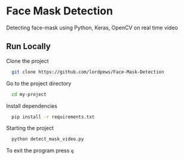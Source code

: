 
# Face Mask Detection

 Detecting face-mask using Python, Keras, OpenCV on real time video 

## Run Locally

Clone the project

```bash
  git clone https://github.com/lordpews/Face-Mask-Detection
```

Go to the project directory

```bash
  cd my-project
```

Install dependencies

```bash
  pip install -r requirements.txt
```

Starting the project

```bash
  python detect_mask_video.py
```
To exit the program press ```q ```
